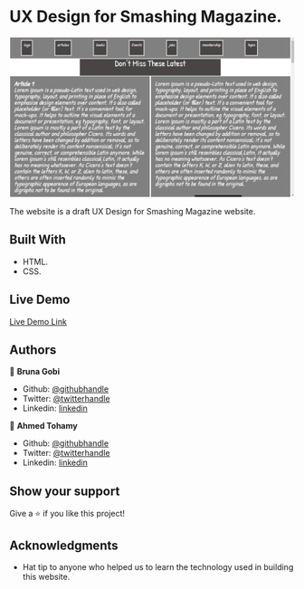 # UX Design for Smashing Magazine.



![screenshot](./screenshot.jpg)

The website is a draft UX Design for Smashing Magazine website.

## Built With

- HTML.
- CSS.


## Live Demo

[Live Demo Link](https://raw.githack.com/AhmedTohamy01/UX-Project/master/index.html)


## Authors

👤 **Bruna Gobi**

- Github: [@githubhandle](https://github.com/brugobi)
- Twitter: [@twitterhandle](https://twitter.com/BrunaGobi2)
- Linkedin: [linkedin](https://www.linkedin.com/in/bruna-gobi-08854760/)

👤 **Ahmed Tohamy**

- Github: [@githubhandle](https://github.com/AhmedTohamy01)
- Twitter: [@twitterhandle](https://twitter.com/AhmedTohamy01)
- Linkedin: [linkedin](https://www.linkedin.com/in/ATohamy)


## Show your support

Give a ⭐️ if you like this project!

## Acknowledgments

- Hat tip to anyone who helped us to learn the technology used in building this website.

